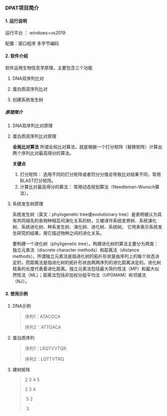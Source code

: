 ### DPAT项目简介

#### 1. 运行说明

运行平台 ： windows+vs2019

配置：窗口程序 多字节编码

#### 2. 软件介绍

软件运用生物信息学原理，主要包含三个功能

1. DNA双序列比对

2. 蛋白质双序列比对

3. 创建系统发生树

##### 原理简介

1. DNA双序列比对原理

2. 蛋白质双序列比对原理

   **全局比对算法**
    所谓全局比对算法，就是根据一个打分矩阵（替换矩阵）计算出两个序列比对最高得分的算法。

   **关键点**

   1. 打分矩阵：
       选用不同的打分矩阵或者罚分分值会导致比对结果不同，常用BLAST打分矩阵。
   2. 计算比对最高得分的算法：
       常用动态规划算法（Needleman-Wunsch算法）。

3. 系统发生树原理

   系统发生树（英文：phylogenetic tree或evolutionary tree）是表明被认为具有共同祖先的各物种相互间演化关系的树，又被译作系统发育树、系统演化树、系统进化树、种系发生树、演化树、进化树、系统树。 它用来表示系统发生研究的结果，用它描述物种之间的进化关系。

   要构建一个进化树（phyligenetic tree）。构建进化树的算法主要分为两类：独立元素法（discrete character methods）和距离法（distance methods）。所谓独立元素法是指进化树的拓扑形状是由序列上的每个状态决定的，而距离法是指进化树的拓扑形状由两两序列的进化距离决定的。进化树枝条的长度代表着进化距离。独立元素法包括最大简约性法（MP）和最大似然性法（ML）；距离法包括非加权分组平均法（UPGMAM）和邻接法（NJ）。

#### 3. 使用示例

1. DNA示例

   > 序列1：ATACGCA
   >
   > 序列2：ATTGACA

2. 蛋白质序列

   > 序列1：LRQTVVTQR
   >
   > 序列2：LQTTVTRQ

3. 建树矩阵

   > 2 3 4 5
   >
   >    2 3 4
   >
   > ​      5 2
   >
   > ​          3



